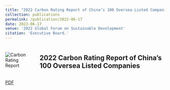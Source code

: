 ```yaml
---
title: "2022 Carbon Rating Report of China’s 100 Oversea Listed Companies"
collection: publications
permalink: /publication/2022-06-17
date: 2022-06-17
venue: '2022 Global Forum on Sustainable Development'
citation: 'Executive Board.'
---
```

<div style="display: flex; align-items: center;">
  <img src="https://encrypted-tbn0.gstatic.com/images?q=tbn:ANd9GcSQWS1pERtHKZhox6nvAXK8QONrShHKeQQloQ&usqp=CAU" alt="Carbon Rating Report" style="max-width: 100px; margin-right: 20px;">
  <h2>2022 Carbon Rating Report of China’s 100 Oversea Listed Companies</h2>
</div>

[PDF](https://airs.cuhk.edu.cn/files/2022-06/2022%20Carbon%20Rating%20Report%20of%20China%27s%20100%20Overseas%20Listed%20Companies_0.pdf)
